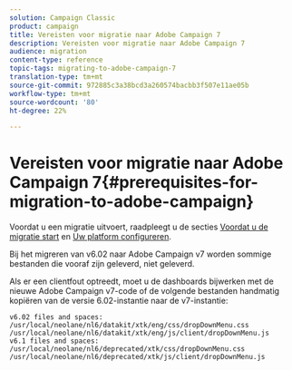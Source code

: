 ```yaml
---
solution: Campaign Classic
product: campaign
title: Vereisten voor migratie naar Adobe Campaign 7
description: Vereisten voor migratie naar Adobe Campaign 7
audience: migration
content-type: reference
topic-tags: migrating-to-adobe-campaign-7
translation-type: tm+mt
source-git-commit: 972885c3a38bcd3a260574bacbb3f507e11ae05b
workflow-type: tm+mt
source-wordcount: '80'
ht-degree: 22%

---
```



# Vereisten voor migratie naar Adobe Campaign 7{#prerequisites-for-migration-to-adobe-campaign}

Voordat u een migratie uitvoert, raadpleegt u de secties [Voordat u de migratie start](../../migration/using/before-starting-migration.md) en [Uw platform configureren](../../migration/using/configuring-your-platform.md).

Bij het migreren van v6.02 naar Adobe Campaign v7 worden sommige bestanden die vooraf zijn geleverd, niet geleverd.

Als er een clientfout optreedt, moet u de dashboards bijwerken met de nieuwe Adobe Campaign v7-code of de volgende bestanden handmatig kopiëren van de versie 6.02-instantie naar de v7-instantie:

```
v6.02 files and spaces:
/usr/local/neolane/nl6/datakit/xtk/eng/css/dropDownMenu.css
/usr/local/neolane/nl6/datakit/xtk/eng/js/client/dropDownMenu.js
v6.1 files and spaces:
/usr/local/neolane/nl6/deprecated/xtk/css/dropDownMenu.css
/usr/local/neolane/nl6/deprecated/xtk/js/client/dropDownMenu.js  
```
